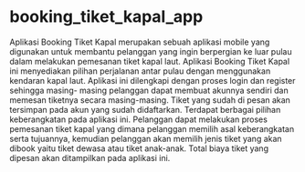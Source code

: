# booking_tiket_kapal_app
Aplikasi Booking Tiket Kapal merupakan sebuah aplikasi mobile yang
digunakan untuk membantu pelanggan yang ingin berpergian ke luar pulau dalam
melakukan pemesanan tiket kapal laut. Aplikasi Booking Tiket Kapal ini
menyediakan pilihan perjalanan antar pulau dengan menggunakan kendaran kapal
laut. Aplikasi ini dilengkapi dengan proses login dan register sehingga masing-
masing pelanggan dapat membuat akunnya sendiri dan memesan tiketnya secara
masing-masing. Tiket yang sudah di pesan akan tersimpan pada akun yang sudah
didaftarkan. Terdapat berbagai pilihan keberangkatan pada aplikasi ini. Pelanggan
dapat melakukan proses pemesanan tiket kapal yang dimana pelanggan memilih
asal keberangkatan serta tujuannya, kemudian pelanggan akan memilih jenis tiket
yang akan dibook yaitu tiket dewasa atau tiket anak-anak. Total biaya tiket yang
dipesan akan ditampilkan pada aplikasi ini.
